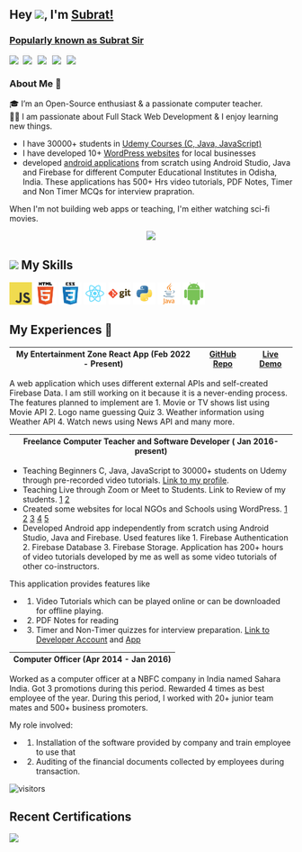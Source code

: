 ## Hey <img src="https://github.com/TheDudeThatCode/TheDudeThatCode/blob/master/Assets/Hi.gif" width="29px">, I'm [Subrat!](https://drive.google.com/file/d/1ycPmdNNllydRI8cPDJsofvxz8kN97yN3/view?usp=sharing) 
### [Popularly known as Subrat Sir](https://drive.google.com/file/d/1ycPmdNNllydRI8cPDJsofvxz8kN97yN3/view?usp=sharing)

<a href="https://in.linkedin.com/in/subratsir">
  <img align="left" width="24px" src="https://cdn.jsdelivr.net/npm/simple-icons@v3/icons/linkedin.svg"  />
</a>
<a href="https://twitter.com/SubratSirIndia">
  <img align="left" width="26px" src="https://cdn.jsdelivr.net/npm/simple-icons@v3/icons/twitter.svg" />
</a>
<a href="mailto:subrat.ku.dash@gmail.com">
  <img align="left" width="26px" src="https://cdn.jsdelivr.net/npm/simple-icons@v3/icons/gmail.svg" />
</a>
<a href="https://www.youtube.com/channel/UCTCmj3TOBxI_5f1J-n7kN5A">
  <img align="left" width="26px" src="https://cdn.jsdelivr.net/npm/simple-icons@v3/icons/youtube.svg" />
</a>
<a href="https://discord.gg/KYYWfcVU">
  <img align="left" width="26px" src="https://cdn.jsdelivr.net/npm/simple-icons@v3/icons/discord.svg" />
</a>

<br />

### About Me 🚀
🎓 I’m an Open-Source enthusiast & a passionate computer teacher. </br>
👨‍💻  I am passionate about Full Stack Web Development & I enjoy learning new things. </br>
- I have 30000+ students in [Udemy Courses (C, Java, JavaScript) ](https://www.udemy.com/user/subrat-dash-5/)
- I have developed 10+ [WordPress websites](#my-experiences) for local businesses
- developed [android applications](https://play.google.com/store/apps/dev?id=5931395958067461847) from scratch using Android Studio, Java and Firebase for different Computer Educational Institutes in Odisha, India. These applications has 500+ Hrs video tutorials, PDF Notes, Timer and Non Timer MCQs for interview prapration.

When I'm not building web apps or teaching, I'm either watching sci-fi movies.

<div align="center"> 
<!--   <img src="https://github-readme-stats.vercel.app/api/top-langs/?username=subratsir&layout=compact&theme=radical"/> -->
  <img src="https://github-readme-stats.vercel.app/api?username=subratsir&show_icons=true&theme=radical&hide=contribs,prs"/>
</div>

<!-- <div align="center"> 
<!--   <img src="https://github-readme-stats.vercel.app/api/top-langs/?username=subratsir&layout=compact&theme=radical"/> 
  <img src="https://github-readme-stats.vercel.app/api/top-langs/?username=subratsir&show_icons=true&theme=radical&hide=contribs,prs"/>
</div> -->

## <img src="https://media.giphy.com/media/WUlplcMpOCEmTGBtBW/giphy.gif" width="50"> My Skills

<div>
  <code><img height="40" src="https://raw.githubusercontent.com/github/explore/80688e429a7d4ef2fca1e82350fe8e3517d3494d/topics/javascript/javascript.png"></code>
  <code><img height="40" src="https://raw.githubusercontent.com/github/explore/80688e429a7d4ef2fca1e82350fe8e3517d3494d/topics/html/html.png"></code>
  <code><img height="40" src="https://raw.githubusercontent.com/github/explore/80688e429a7d4ef2fca1e82350fe8e3517d3494d/topics/css/css.png"></code>
  <code><img height="40" src="https://raw.githubusercontent.com/github/explore/80688e429a7d4ef2fca1e82350fe8e3517d3494d/topics/react/react.png"></code>
  <code><img height="40" src="https://raw.githubusercontent.com/github/explore/80688e429a7d4ef2fca1e82350fe8e3517d3494d/topics/git/git.png"></code>
  <code><img height="40" src="https://raw.githubusercontent.com/github/explore/80688e429a7d4ef2fca1e82350fe8e3517d3494d/topics/python/python.png"></code>
  <code><img height="40" src="https://raw.githubusercontent.com/github/explore/80688e429a7d4ef2fca1e82350fe8e3517d3494d/topics/java/java.png"></code>
  <code><img height="40" src="https://raw.githubusercontent.com/github/explore/80688e429a7d4ef2fca1e82350fe8e3517d3494d/topics/android/android.png"></code>
</div>


## My Experiences 🙌 

| My Entertainment Zone React App (Feb 2022 - Present) | [GitHub Repo](https://github.com/subratsir/Entertainment-Zone) | [Live Demo](https://my-entertainment-zone.web.app/) |
|---|-|-|

A web application which uses different external APIs and self-created Firebase Data. I am still working on it because it is a never-ending process. The features planned to implement are 1. Movie or TV shows list using Movie API 2. Logo name guessing Quiz 3. Weather information using Weather API 4. Watch news using News API and many more.


| Freelance Computer Teacher and Software Developer ( Jan 2016-present) |
|---|

-	Teaching Beginners C, Java, JavaScript to 30000+ students on Udemy through pre-recorded video tutorials. [Link to my profile](https://www.udemy.com/user/subrat-dash-5/).
- Teaching Live through Zoom or Meet to Students. Link to Review of my students. [1](https://www.youtube.com/watch?v=KiUAfm2HAng) [2](https://www.youtube.com/watch?v=KiUAfm2HAng)
- Created some websites for local NGOs and Schools using WordPress. [1](https://ttrc.in/) [2](http://womenscollegerayagada.in/) [3](https://deeptisociety.in/) [4](http://rcdrayagada.org/) [5](http://ritamrayagada.in/)
- Developed Android app independently from scratch using Android Studio, Java and Firebase. Used features like 1. Firebase Authentication 2. Firebase Database 3. Firebase Storage. Application has 200+ hours of video tutorials developed by me as well as some video tutorials of other co-instructors. 

This application provides features like 
- 1. Video Tutorials which can be played online or can be downloaded for offline playing. 
- 2. PDF Notes for reading 
- 3. Timer and Non-Timer quizzes for interview preparation. [Link to Developer Account](https://play.google.com/store/apps/dev?id=5931395958067461847) and [App](https://play.google.com/store/apps/details?id=in.ttrc.pgdca)

| Computer Officer (Apr 2014 - Jan 2016) |
|---|

Worked as a computer officer at a NBFC company in India named Sahara India. Got 3 promotions during this period. Rewarded 4 times as best employee of the year. During this period, I worked with 20+ junior team mates and 500+ business promoters. 

My role involved: 
- 1. Installation of the software provided by company and train employee to use that 
- 2. Auditing of the financial documents collected by employees during transaction.

 ![visitors](https://visitor-badge.laobi.icu/badge?page_id=subratsir)

## Recent Certifications
<img width="250" height="auto" src="https://github.com/subratsir/subratsir/blob/main/FreeCodeCampJavaScriptDSACertificate.JPG" />

<!-- <div align="center"> 
  <img src="https://wakatime.com/share/@b8a4ab78-b927-4bfc-9e04-d80f831b38cd/d8bd219e-e02e-4bb6-a52b-e805c01ece40.svg"/>
  <figure><embed src="https://wakatime.com/share/@b8a4ab78-b927-4bfc-9e04-d80f831b38cd/d8bd219e-e02e-4bb6-a52b-e805c01ece40.svg"></embed></figure>
</div> -->
